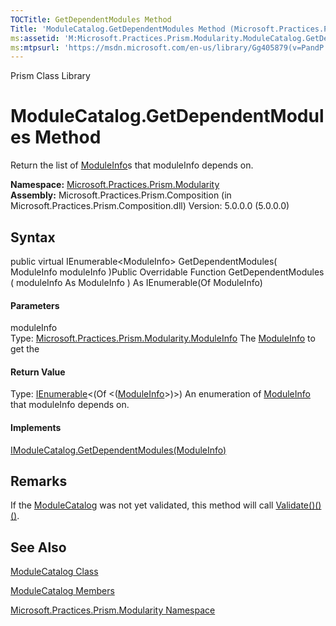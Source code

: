 ```yaml
---
TOCTitle: GetDependentModules Method
Title: 'ModuleCatalog.GetDependentModules Method (Microsoft.Practices.Prism.Modularity)'
ms:assetid: 'M:Microsoft.Practices.Prism.Modularity.ModuleCatalog.GetDependentModules(Microsoft.Practices.Prism.Modularity.ModuleInfo)'
ms:mtpsurl: 'https://msdn.microsoft.com/en-us/library/Gg405879(v=PandP.50)'
---
```


Prism Class Library

ModuleCatalog.GetDependentModules Method
============================================

Return the list of [ModuleInfo](https://msdn.microsoft.com/t:microsoft.practices.prism.modularity.moduleinfo)s that moduleInfo depends on.

**Namespace:** [Microsoft.Practices.Prism.Modularity](https://msdn.microsoft.com/n:microsoft.practices.prism.modularity)
**Assembly:** Microsoft.Practices.Prism.Composition (in Microsoft.Practices.Prism.Composition.dll) Version: 5.0.0.0 (5.0.0.0)

## Syntax


<span id="syntaxToggle"></span>public virtual IEnumerable&lt;ModuleInfo&gt; GetDependentModules( ModuleInfo moduleInfo )Public Overridable Function GetDependentModules ( moduleInfo As ModuleInfo ) As IEnumerable(Of ModuleInfo)
#### Parameters

moduleInfo  
Type: [Microsoft.Practices.Prism.Modularity.ModuleInfo](https://msdn.microsoft.com/t:microsoft.practices.prism.modularity.moduleinfo)
The [ModuleInfo](https://msdn.microsoft.com/t:microsoft.practices.prism.modularity.moduleinfo) to get the

#### Return Value

Type: [IEnumerable](http://msdn2.microsoft.com/en-us/library/9eekhta0)&lt;(Of &lt;([ModuleInfo](https://msdn.microsoft.com/t:microsoft.practices.prism.modularity.moduleinfo)&gt;)&gt;)
An enumeration of [ModuleInfo](https://msdn.microsoft.com/t:microsoft.practices.prism.modularity.moduleinfo) that moduleInfo depends on.
#### Implements

[IModuleCatalog.GetDependentModules(ModuleInfo)](https://msdn.microsoft.com/m:microsoft.practices.prism.modularity.imodulecatalog.getdependentmodules(microsoft.practices.prism.modularity.moduleinfo))

Remarks
-------

<span id="remarksToggle"></span> If the [ModuleCatalog](https://msdn.microsoft.com/t:microsoft.practices.prism.modularity.modulecatalog) was not yet validated, this method will call [Validate()()()](https://msdn.microsoft.com/m:microsoft.practices.prism.modularity.modulecatalog.validate).

See Also
--------


[ModuleCatalog Class](https://msdn.microsoft.com/t:microsoft.practices.prism.modularity.modulecatalog)

[ModuleCatalog Members](https://msdn.microsoft.com/allmembers.t:microsoft.practices.prism.modularity.modulecatalog)

[Microsoft.Practices.Prism.Modularity Namespace](https://msdn.microsoft.com/n:microsoft.practices.prism.modularity)
